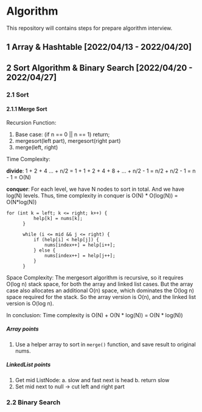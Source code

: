 # Algorithm
This repository will contains steps for prepare algorithm interview.

## 1 Array & Hashtable [2022/04/13 - 2022/04/20]

## 2 Sort Algorithm & Binary Search [2022/04/20 - 2022/04/27]
### 2.1 Sort
#### 2.1.1 Merge Sort
Recursion Function:
  1. Base case: (if n == 0 || n == 1) return;
  2. mergesort(left part), mergesort(right part)
  3. merge(left, right)

Time Complexity:

  **divide**: 1 + 2 + 4 ... + n/2 = 1 + 1 + 2 + 4 + 8 + ... + n/2 - 1 = n/2 + n/2 - 1 = n - 1 = O(N)
  
  **conquer**:
  For each level, we have N nodes to sort in total. And we have log(N) levels. Thus, time complexity in conquer is O(N) * O(log(N)) = O(N*log(N))
  
  ```
  for (int k = left; k <= right; k++) {
            help[k] = nums[k];
        }

        while (i <= mid && j <= right) {
            if (help[i] < help[j]) {
                nums[index++] = help[i++];
            } else {
                nums[index++] = help[j++];
            }
        }
  ```

Space Complexity:
The mergesort algorithm is recursive, so it requires O(log n) stack space, for both the array and linked list cases. But the array case also allocates an additional O(n) space, which dominates the O(log n) space required for the stack. So the array version is O(n), and the linked list version is O(log n).
  
  In conclusion: Time complexity is O(N) + O(N * log(N)) = O(N * log(N))
##### Array points
 
  1. Use a helper array to sort in `merge()` function, and save result to original nums.
##### LinkedList points
  1. Get mid ListNode:
    a. slow and fast next is head
    b. return slow
  2. Set mid next to null -> cut left and right part
### 2.2 Binary Search
